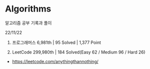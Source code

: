# Algorithms

알고리즘 공부 기록과 풀이

22/11/22

1. 프로그래머스 6,981th | 95 Solved | 1,377 Point

2. LeetCode 299,980th | 184 Solved(Easy 62 / Medium 96 / Hard 26)
- https://leetcode.com/anythingthannothing/
